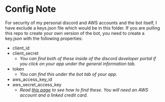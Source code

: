 # Config Note
For security of my personal discord and AWS accounts and the bot itself, I have exclude a keys.json file which would be in this folder.  If you are pulling this repo to create your own version of the bot, you need to create a key.json with the following properties:
* client_id
* client_secret
    * _You can find both of these inside of the discord developer portal if you click on your app under the general information tab._
* token
    * _You can find this under the bot tab of your app._
* aws_access_key_id
* aws_secret_access_key
    * _Read [this page](https://docs.aws.amazon.com/sdk-for-javascript/v2/developer-guide/getting-your-credentials.html "AWS Tutorial Page") to see how to find these.  You will need an AWS account and a linked credit card._